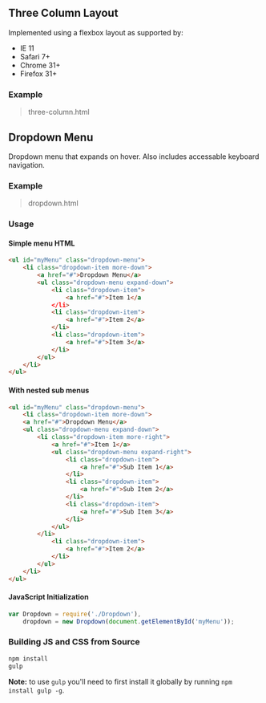 ## Three Column Layout

Implemented using a flexbox layout as supported by:

- IE 11
- Safari 7+
- Chrome 31+
- Firefox 31+

### Example

> three-column.html

## Dropdown Menu

Dropdown menu that expands on hover. Also includes accessable keyboard navigation.

### Example

> dropdown.html

### Usage

#### Simple menu HTML

```html
<ul id="myMenu" class="dropdown-menu">
    <li class="dropdown-item more-down">
        <a href="#">Dropdown Menu</a>
        <ul class="dropdown-menu expand-down">
            <li class="dropdown-item">
                <a href="#">Item 1</a
            </li>
            <li class="dropdown-item">
                <a href="#">Item 2</a>
            </li>
            <li class="dropdown-item">
                <a href="#">Item 3</a>
            </li>
        </ul>
    </li>
</ul>
```

#### With nested sub menus

```html
<ul id="myMenu" class="dropdown-menu">
    <li class="dropdown-item more-down">
    <a href="#">Dropdown Menu</a>
    <ul class="dropdown-menu expand-down">
        <li class="dropdown-item more-right">
            <a href="#">Item 1</a>
            <ul class="dropdown-menu expand-right">
                <li class="dropdown-item">
                    <a href="#">Sub Item 1</a>
                </li>
                <li class="dropdown-item">
                    <a href="#">Sub Item 2</a>
                </li>
                <li class="dropdown-item">
                    <a href="#">Sub Item 3</a>
                </li>
            </ul>
        </li>
            <li class="dropdown-item">
                <a href="#">Item 2</a>
            </li>
        </ul>
    </li>
</ul>
```

#### JavaScript Initialization

```js
var Dropdown = require('./Dropdown'),
    dropdown = new Dropdown(document.getElementById('myMenu'));
```

### Building JS and CSS from Source

```bash
npm install
gulp
```

**Note:** to use `gulp` you'll need to first install it globally by running `npm install gulp -g`.
